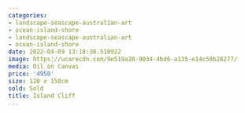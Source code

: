 ```yaml
---
categories:
- landscape-seascape-australian-art
- ocean-island-shore
- landscape-seascape-australian-art
- ocean-island-shore
date: 2022-04-09 13:18:38.510922
image: https://ucarecdn.com/9e519a20-9034-4bd6-a135-e14c50b28277/
media: Oil on Canvas
price: '4950'
size: 120 x 150cm
sold: Sold
title: Island Cliff
...
```

